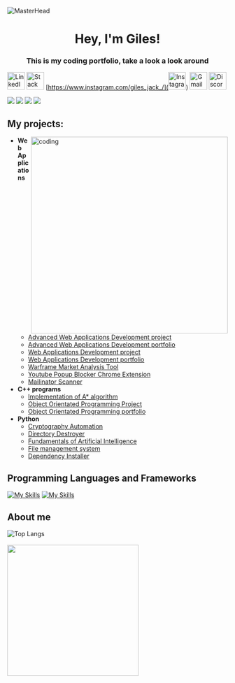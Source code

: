 ![MasterHead](https://user-images.githubusercontent.com/10498744/210012254-234538ff-d198-48aa-8964-37e6fd45d227.gif)

<h1 align="center" >Hey, I'm Giles!</h1>
<h3 align="center">This is my coding portfolio, take a look a look around</h3>

<img src="https://edent.github.io/SuperTinyIcons/images/svg/linkedin.svg" width="40" title="LinkedIn"> <img src="https://edent.github.io/SuperTinyIcons/images/svg/stackoverflow.svg" width="40" title="Stack Overflow"> [https://www.instagram.com/giles_jack_/](<img src="https://edent.github.io/SuperTinyIcons/images/svg/instagram.svg" width="40" title="Instagram">) <img src="https://edent.github.io/SuperTinyIcons/images/svg/gmail.svg" width="40" title="Gmail"> <img src="https://edent.github.io/SuperTinyIcons/images/svg/discord.svg" width="40" title="Discord">

![](https://img.shields.io/badge/OS-Windows-informational?style=flat&logo=windows&logoColor=white&color=2bbc8a)
![](https://img.shields.io/badge/Editor-VScode-informational?style=flat&logo=visualstudiocode&logoColor=white&color=2bbc8a)
![](https://img.shields.io/badge/Tools-MySQL_Database-informational?style=flat&logo=mysql&logoColor=white&color=2bbc8a)
![](https://img.shields.io/badge/Tools-Github_Copilot-informational?style=flat&logo=github&logoColor=white&color=2bbc8a)

<h2>My projects:</h2>


<img align="right" alt="coding" width="450" src="https://i.imgur.com/o7IH4zp.gif">
  
- <b>Web Applications</b>
  - [Advanced Web Applications Development project](https://github.com/Giles-Turnbull/Full-stack-economic-website)
  - [Advanced Web Applications Development portfolio]()
  - [Web Applications Development project](https://github.com/Giles-Turnbull/Bank-Worker-Website)
  - [Web Applications Development portfolio](https://github.com/Giles-Turnbull/WAD-portfolio)
  - [Warframe Market Analysis Tool](https://github.com/Giles-Turnbull/Warframe-market-analysis)
  - [Youtube Popup Blocker Chrome Extension](https://github.com/Giles-Turnbull/YouTube-Add-Blocker-Alert-Remover)
  - [Mailinator Scanner](https://github.com/Giles-Turnbull/mailinator-scanner)
- <b>C++ programs</b>
  - [Implementation of A* algorithm](https://github.com/Giles-Turnbull/Bright-Network-Internship-Experience)
  - [Object Orientated Programming Project](https://github.com/Giles-Turnbull/Object-Orientated-Programming-Project)
  - [Object Orientated Programming portfolio](https://github.com/Giles-Turnbull/Object-Orientated-Programming-Portfolio)
- <b>Python</b>
  - [Cryptography Automation](https://github.com/Giles-Turnbull/cryptography-automation)
  - [Directory Destroyer](https://github.com/Giles-Turnbull/directory-destroyer)
  - [Fundamentals of Artificial Intelligence](https://github.com/Giles-Turnbull/Fundamentals-of-Artificial-Intelligence)
  - [File management system](https://github.com/Giles-Turnbull/File-Manager/)
  - [Dependency Installer](https://github.com/Giles-Turnbull/Dependency-Installer)


<h2>Programming Languages and Frameworks</h2>

[![My Skills](https://skillicons.dev/icons?i=c,cpp,cs,py,php,mysql,html,css,js,ts,matlab,dart,bash)](https://skillicons.dev)
[![My Skills](https://skillicons.dev/icons?i=django,bootstrap,laravel,angular,react,nodejs,flutter)](https://skillicons.dev)

<h2>About me</h2>

![Top Langs](https://github-readme-stats.vercel.app/api/top-langs/?username=Giles-Turnbull&layout=compact)<br><br>
<img src="https://i.imgur.com/2q8Kyam.png" width="300">
